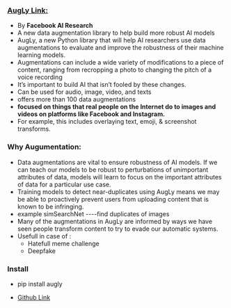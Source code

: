### [AugLy Link:](https://ai.facebook.com/blog/augly-a-new-data-augmentation-library-to-help-build-more-robust-ai-models/)
- By **Facebook AI Research**
- A new data augmentation library to help build more robust AI models
- AugLy, a new Python library that will help AI researchers use data augmentations to evaluate and improve the robustness of their machine learning models.
- Augmentations can include a wide variety of modifications to a piece of content, ranging from recropping a photo to changing the pitch of a voice recording
- It’s important to build AI that isn’t fooled by these changes. 
- Can be used for audio, image, video, and texts
- offers more than 100 data augmentations
- **focused on things that real people on the Internet do to images and videos on platforms like Facebook and Instagram.**
- For example, this includes overlaying text, emoji, & screenshot transforms.

### **Why Augumentation:**
- Data augmentations are vital to ensure robustness of AI models. If we can teach our models to be robust to perturbations of unimportant attributes of data,
 models will learn to focus on the important attributes of data for a particular use case.
- Training models to detect near-duplicates using AugLy means we may be able to proactively prevent users from uploading content that is known to be infringing.
- example simSearchNet ----find duplicates of images
- Many of the augmentations in AugLy are informed by ways we have seen people transform content to try to evade our automatic systems.
- Usefull in case of :
   - Hatefull meme challenge
   - Deepfake

### Install 
- pip install augly

- [Github Link](https://github.com/facebookresearch/AugLy?fbclid=IwAR3Kk57L6JeQefSweFYdAOQWLonJ7ElLCAlMeAxcNAf0rfY3G9R_GSfAWNA)
